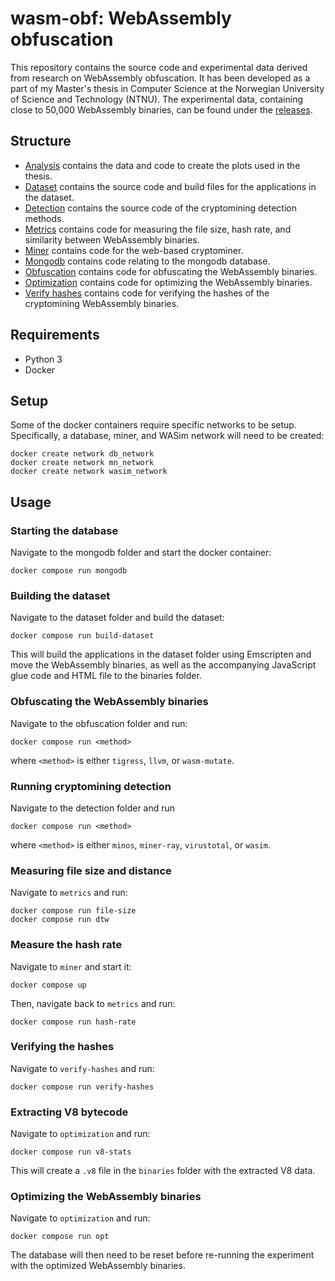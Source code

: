 # wasm-obf: WebAssembly obfuscation


This repository contains the source code and experimental data derived from research on WebAssembly obfuscation. 
It has been developed as a part of my Master's thesis in Computer Science at the Norwegian University of Science and Technology (NTNU). 
The experimental data, containing close to 50,000 WebAssembly binaries, can be found under the [releases](https://github.com/HakonHarnes/wasm-obf/releases/tag/v1.0).



## Structure 

- [Analysis](https://github.com/HakonHarnes/wasm-obf/tree/main/analysis) contains the data and code to create the plots used in the thesis. 
- [Dataset](https://github.com/HakonHarnes/wasm-obf/tree/main/dataset) contains the source code and build files for the applications in the dataset. 
- [Detection](https://github.com/HakonHarnes/wasm-obf/tree/main/detection) contains the source code of the cryptomining detection methods. 
- [Metrics](https://github.com/HakonHarnes/wasm-obf/tree/main/metrics) contains code for measuring the file size, hash rate, and similarity between WebAssembly binaries.
- [Miner](https://github.com/HakonHarnes/wasm-obf/tree/main/miner) contains code for the web-based cryptominer. 
- [Mongodb](https://github.com/HakonHarnes/wasm-obf/tree/main/mongodb) contains code relating to the mongodb database.
- [Obfuscation](https://github.com/HakonHarnes/wasm-obf/tree/main/obfuscation) contains code for obfuscating the WebAssembly binaries. 
- [Optimization](https://github.com/HakonHarnes/wasm-obf/tree/main/optimization) contains code for optimizing the WebAssembly binaries. 
- [Verify hashes](https://github.com/HakonHarnes/wasm-obf/tree/main/verify-hashes) contains code for verifying the hashes of the cryptomining WebAssembly binaries. 

## Requirements 

- Python 3
- Docker 

## Setup 

Some of the docker containers require specific networks to be setup. 
Specifically, a database, miner, and WASim network will need to be created: 

```
docker create network db_network 
docker create network mn_network 
docker create network wasim_network 
```

## Usage 

### Starting the database 

Navigate to the mongodb folder and start the docker container: 

```
docker compose run mongodb 
```

### Building the dataset 

Navigate to the dataset folder and build the dataset: 

```
docker compose run build-dataset
```

This will build the applications in the dataset folder using Emscripten and move the WebAssembly binaries, as well as the accompanying JavaScript glue code and HTML file to the binaries folder.

### Obfuscating the WebAssembly binaries 

Navigate to the obfuscation folder and run: 

```
docker compose run <method>
```

where `<method>` is either `tigress`, `llvm`, or `wasm-mutate`. 

### Running cryptomining detection 

Navigate to the detection folder and run 

```
docker compose run <method> 
```

where `<method>` is either `minos`, `miner-ray`, `virustotal`, or `wasim`. 

### Measuring file size and distance

Navigate to `metrics` and run: 

```
docker compose run file-size
docker compose run dtw 
```

### Measure the hash rate 

Navigate to `miner` and start it: 

```
docker compose up 
```

Then, navigate back to `metrics` and run: 

```
docker compose run hash-rate
```

### Verifying the hashes 

Navigate to `verify-hashes` and run: 

```
docker compose run verify-hashes
```

### Extracting V8 bytecode 

Navigate to `optimization` and run: 

```
docker compose run v8-stats
```

This will create a `.v8` file in the `binaries` folder with the extracted V8 data. 

### Optimizing the WebAssembly binaries 

Navigate to `optimization` and run: 

```
docker compose run opt
```

The database will then need to be reset before re-running the experiment with the optimized WebAssembly binaries. 
